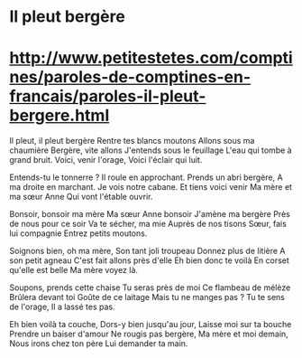 # Il pleut bergère
# http://www.petitestetes.com/comptines/paroles-de-comptines-en-francais/paroles-il-pleut-bergere.html
Il pleut, il pleut bergère
Rentre tes blancs moutons
Allons sous ma chaumière
Bergère, vite allons
J'entends sous le feuillage
L'eau qui tombe à grand bruit.
Voici, venir l'orage,
Voici l'éclair qui luit.

Entends-tu le tonnerre ?
Il roule en approchant.
Prends un abri bergère,
A ma droite en marchant.
Je vois notre cabane.
Et tiens voici venir
Ma mère et ma sœur Anne
Qui vont l'étable ouvrir.

Bonsoir, bonsoir ma mère
Ma sœur Anne bonsoir
J'amène ma bergère
Près de nous pour ce soir
Va te sécher, ma mie
Auprès de nos tisons
Sœur, fais lui compagnie
Entrez petits moutons.

Soignons bien, oh ma mère,
Son tant joli troupeau
Donnez plus de litière
A son petit agneau
C'est fait allons près d'elle
Eh bien donc te voilà
En corset qu'elle est belle
Ma mère voyez là.

Soupons, prends cette chaise
Tu seras près de moi
Ce flambeau de mélèze
Brûlera devant toi
Goûte de ce laitage
Mais tu ne manges pas ?
Tu te sens de l'orage,
Il a lassé tes pas.

Eh bien voilà ta couche,
Dors-y bien jusqu'au jour,
Laisse moi sur ta bouche
Prendre un baiser d'amour
Ne rougis pas bergère,
Ma mère et moi demain,
Nous irons chez ton père
Lui demander ta main.

